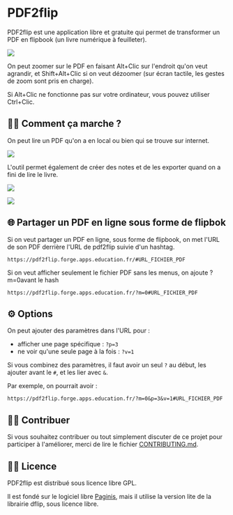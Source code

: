 # PDF2flip

PDF2flip est une application libre et gratuite qui permet de transformer un PDF en flipbook (un livre numérique à feuilleter).

![](https://minio.apps.education.fr/codimd-prod/uploads/upload_b8185f202723da1448a5401257556975.png)

On peut zoomer sur le PDF en faisant Alt+Clic sur l'endroit qu'on veut agrandir, et Shift+Alt+Clic si on veut dézoomer (sur écran tactile, les gestes de zoom sont pris en charge).

Si Alt+Clic ne fonctionne pas sur votre ordinateur, vous pouvez utiliser Ctrl+Clic.

## 👩‍🔧 Comment ça marche ?

On peut lire un PDF qu'on a en local ou bien qui se trouve sur internet.

![](https://minio.apps.education.fr/codimd-prod/uploads/upload_1227de932ffea9096cf659956825244e.png)

L'outil permet également de créer des notes et de les exporter quand on a fini de lire le livre.

![](https://minio.apps.education.fr/codimd-prod/uploads/upload_5b45064b8b10310724c2879a0be2dafe.png)


![](https://minio.apps.education.fr/codimd-prod/uploads/upload_2b8f05239177dce1529af436d2d59f1b.png)

## 🌐 Partager un PDF en ligne sous forme de flipbok

Si on veut partager un PDF en ligne, sous forme de flipbook, on met l'URL de son PDF derrière l'URL de pdf2flip suivie d'un hashtag.

`https://pdf2flip.forge.apps.education.fr/#URL_FICHIER_PDF`

Si on veut afficher seulement le fichier PDF sans les menus, on ajoute ?m=0avant le hash

`https://pdf2flip.forge.apps.education.fr/?m=0#URL_FICHIER_PDF`

## ⚙️ Options

On peut ajouter des paramètres dans l'URL pour :
- afficher une page spécifique : `?p=3`
- ne voir qu'une seule page à la fois : `?v=1`

Si vous combinez des paramètres, il faut avoir un seul `?` au début, les ajouter avant le `#`, et les lier avec `&`.

Par exemple, on pourrait avoir :

`https://pdf2flip.forge.apps.education.fr/?m=0&p=3&v=1#URL_FICHIER_PDF`


## 🙋‍♀️ Contribuer

Si vous souhaitez contribuer ou tout simplement discuter de ce projet pour participer à l'améliorer, merci de lire le fichier [CONTRIBUTING.md](https://forge.apps.education.fr/pdf2flip/pdf2flip.forge.apps.education.fr/-/blob/main/CONTRIBUTING.md?ref_type=heads).

## 👩‍⚖️ Licence

PDF2flip est distribué sous licence libre GPL.

Il est fondé sur le logiciel libre [Paginis](https://github.com/ibra-kdbra/Paginis), mais il utilise la version lite de la librairie dflip, sous licence libre.